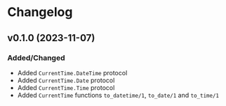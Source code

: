 # Changelog

## v0.1.0 (2023-11-07)

### Added/Changed

- Added `CurrentTime.DateTime` protocol
- Added `CurrentTime.Date` protocol
- Added `CurrentTime.Time` protocol
- Added `CurrentTime` functions `to_datetime/1`, `to_date/1` and `to_time/1`